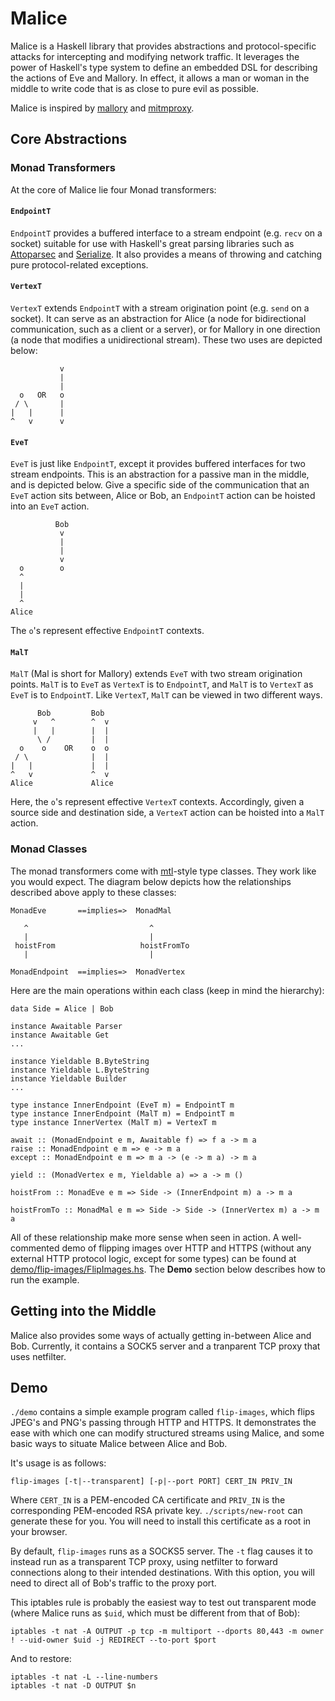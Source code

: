 Malice
======

Malice is a Haskell library that provides abstractions and protocol-specific attacks for intercepting and modifying network traffic. It leverages the power of Haskell's type system to define an embedded DSL for describing the actions of Eve and Mallory. In effect, it allows a man or woman in the middle to write code that is as close to pure evil as possible.

Malice is inspired by [mallory](https://github.com/CarveSystems/mallory) and [mitmproxy](https://github.com/mitmproxy/mitmproxy).

## Core Abstractions

### Monad Transformers

At the core of Malice lie four Monad transformers:

#### `EndpointT`

`EndpointT` provides a buffered interface to a stream endpoint (e.g. `recv` on a socket) suitable for use with Haskell's great parsing libraries such as [Attoparsec](https://hackage.haskell.org/package/attoparsec) and [Serialize](https://hackage.haskell.org/package/cereal-0.5.4.0).
It also provides a means of throwing and catching pure protocol-related exceptions.

#### `VertexT`

`VertexT` extends `EndpointT` with a stream origination point (e.g. `send` on a socket).
It can serve as an abstraction for Alice (a node for bidirectional communication, such as a client or a server), or for Mallory in one direction (a node that modifies a unidirectional stream).
These two uses are depicted below:

```
           v
           |
           |
  o   OR   o
 / \       |
|   |      |
^   v      v
```

#### `EveT`

`EveT` is just like `EndpointT`, except it provides buffered interfaces for two stream endpoints.
This is an abstraction for a passive man in the middle, and is depicted below.
Give a specific side of the communication that an `EveT` action sits between, Alice or Bob, an `EndpointT` action can be hoisted into an `EveT` action.

```
          Bob
           v
           |
           |
           v
  o        o
  ^
  |
  |
  ^
Alice
```

The `o`'s represent effective `EndpointT` contexts.

#### `MalT`

`MalT` (Mal is short for Mallory) extends `EveT` with two stream origination points.
`MalT` is to `EveT` as `VertexT` is to `EndpointT`, and `MalT` is to `VertexT` as `EveT` is to `EndpointT`.
Like `VertexT`, `MalT` can be viewed in two different ways.

```
      Bob         Bob
     v   ^        ^  v
     |   |        |  |
      \ /         |  |
  o    o    OR    o  o
 / \              |  |
|   |             |  |
^   v             ^  v
Alice             Alice
```

Here, the `o`'s represent effective `VertexT` contexts.
Accordingly, given a source side and destination side, a `VertexT` action can be hoisted into a `MalT` action.

### Monad Classes

The monad transformers come with [mtl](https://hackage.haskell.org/package/mtl)-style type classes.
They work like you would expect.
The diagram below depicts how the relationships described above apply to these classes:

```
MonadEve       ==implies=>  MonadMal

   ^                           ^
   |                           |
 hoistFrom                   hoistFromTo
   |                           |

MonadEndpoint  ==implies=>  MonadVertex
```

Here are the main operations within each class (keep in mind the hierarchy):

```
data Side = Alice | Bob

instance Awaitable Parser
instance Awaitable Get
...

instance Yieldable B.ByteString
instance Yieldable L.ByteString
instance Yieldable Builder
...

type instance InnerEndpoint (EveT m) = EndpointT m
type instance InnerEndpoint (MalT m) = EndpointT m
type instance InnerVertex (MalT m) = VertexT m

await :: (MonadEndpoint e m, Awaitable f) => f a -> m a
raise :: MonadEndpoint e m => e -> m a
except :: MonadEndpoint e m => m a -> (e -> m a) -> m a

yield :: (MonadVertex e m, Yieldable a) => a -> m ()

hoistFrom :: MonadEve e m => Side -> (InnerEndpoint m) a -> m a

hoistFromTo :: MonadMal e m => Side -> Side -> (InnerVertex m) a -> m a
```

All of these relationship make more sense when seen in action.
A well-commented demo of flipping images over HTTP and HTTPS (without any external HTTP protocol logic, except for some types) can be found at [demo/flip-images/FlipImages.hs](demo/flip-images/FlipImages.hs). The **Demo** section below describes how to run the example.

## Getting into the Middle

Malice also provides some ways of actually getting in-between Alice and Bob.
Currently, it contains a SOCK5 server and a tranparent TCP proxy that uses netfilter.

## Demo

`./demo` contains a simple example program called `flip-images`, which flips JPEG's and PNG's passing through HTTP and HTTPS.
It demonstrates the ease with which one can modify structured streams using Malice, and some basic ways to situate Malice between Alice and Bob.

It's usage is as follows:

```
flip-images [-t|--transparent] [-p|--port PORT] CERT_IN PRIV_IN
```

Where `CERT_IN` is a PEM-encoded CA certificate and `PRIV_IN` is the corresponding PEM-encoded RSA private key.
`./scripts/new-root` can generate these for you.
You will need to install this certificate as a root in your browser.

By default, `flip-images` runs as a SOCKS5 server.
The `-t` flag causes it to instead run as a transparent TCP proxy, using netfilter to forward connections along to their intended destinations.
With this option, you will need to direct all of Bob's traffic to the proxy port.

This iptables rule is probably the easiest way to test out transparent mode (where Malice runs as `$uid`, which must be different from that of Bob):

```
iptables -t nat -A OUTPUT -p tcp -m multiport --dports 80,443 -m owner ! --uid-owner $uid -j REDIRECT --to-port $port
```

And to restore:

```
iptables -t nat -L --line-numbers
iptables -t nat -D OUTPUT $n
```
